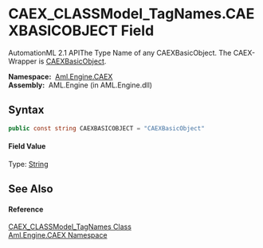 CAEX_CLASSModel_TagNames.CAEXBASICOBJECT Field
==============================================
AutomationML 2.1 APIThe Type Name of any CAEXBasicObject. The CAEX-Wrapper is [CAEXBasicObject][1].

  **Namespace:**  [Aml.Engine.CAEX][2]  
  **Assembly:**  AML.Engine (in AML.Engine.dll)

Syntax
------

```csharp
public const string CAEXBASICOBJECT = "CAEXBasicObject"
```

#### Field Value
Type: [String][3]

See Also
--------

#### Reference
[CAEX_CLASSModel_TagNames Class][4]  
[Aml.Engine.CAEX Namespace][2]  

[1]: ../CAEXBasicObject/README.md
[2]: ../README.md
[3]: https://docs.microsoft.com/dotnet/api/system.string
[4]: README.md
[5]: https://www.automationml.org
[6]: ../../icons/logoShade.png